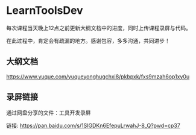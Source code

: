 # LearnToolsDev

每次课程当天晚上12点之前更新大纲文档中的进度，同时上传课程录屏与代码。

在此过程中，肯定会有疏漏的地方。感谢包容，多多沟通，共同进步！

## 大纲文档

https://www.yuque.com/yuqueyonghugchxi8/pkbpxk/fxs9mzah6op1xy0u



## 录屏链接

通过网盘分享的文件：工具开发录屏

链接: https://pan.baidu.com/s/1SIGDKn6EfepuLrwahJ-8_Q?pwd=cp37

